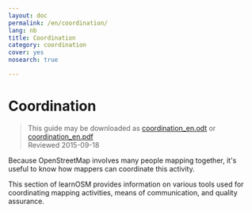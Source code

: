 ```yaml
---
layout: doc
permalink: /en/coordination/
lang: nb
title: Coordination
category: coordination
cover: yes
nosearch: true

---
```


Coordination
============

> This guide may be downloaded as [coordination_en.odt](/files/coordination_en.odt) or [coordination_en.pdf](/files/coordination_en.pdf)  
> Reviewed 2015-09-18

Because OpenStreetMap involves many people mapping together, it's
useful to know how mappers can coordinate this activity.

This section of learnOSM provides information on various tools
used for coordinating mapping activities, means of communication,
and quality assurance.